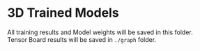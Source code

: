 # 3D Trained Models

All training results and Model weights will be saved in this folder.  
Tensor Board results will be saved in `./graph` folder.  
